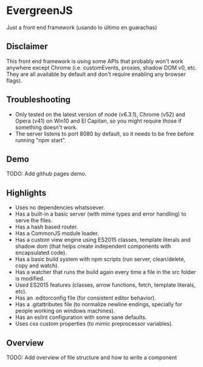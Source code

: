 # EvergreenJS

Just a front end framework (usando lo último en guarachas)

## Disclaimer

This front end framework is using some APIs that probably won't work anywhere except Chrome (i.e. customEvents, proxies, shadow DOM v0, etc. They are all available by default and don't require enabling any browser flags).

## Troubleshooting

* Only tested on the latest version of node (v6.3.1), Chrome (v52) and Opera (v41) on Win10 and El Capitan, so you might require those if something doesn't work.
* The server listens to port 8080 by default, so it needs to be free before running "npm start".

## Demo

TODO: Add github pages demo.

## Highlights

* Uses no dependencies whatsoever.
* Has a built-in a basic server (with mime types and error handling) to serve the files.
* Has a hash based router.
* Has a CommonJS module loader.
* Has a custom view engine using ES2015 classes, template literals and shadow dom (that helps create independent components with encapsulated code).
* Has a basic build system with npm scripts (run server, clean/delete, copy and watch).
* Has a watcher that runs the build again every time a file in the src folder is modified.
* Used ES2015 features (classes, arrow functions, fetch, template literals, etc).
* Has an .editorconfig file (for consistent editor behavior).
* Has a .gitattributes file (to normalize newline endings, specially for people working on windows machines).
* Has an eslint configuration with some sane defaults.
* Uses css custom properties (to mimic preprocessor variables).

## Overview

TODO: Add overview of file structure and how to write a component
